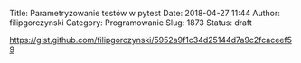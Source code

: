 Title: Parametryzowanie testów w pytest
Date: 2018-04-27 11:44
Author: filipgorczynski
Category: Programowanie
Slug: 1873
Status: draft

https://gist.github.com/filipgorczynski/5952a9f1c34d25144d7a9c2fcaceef59
